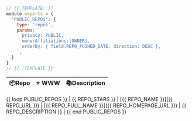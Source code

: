 ```js
// {{ TEMPLATE: }}
module.exports = {
  "PUBLIC_REPOS": {
    type: 'repos',
    params: `
      privacy: PUBLIC,
      ownerAffiliations:[OWNER],
      orderBy: { field:REPO_PUSHED_DATE, direction: DESC },
    `,
  }
}
// {{ :TEMPLATE }}
```

| 📦Repo    | ⭐️ WWW | 📚Description |
| --------- | ----------- | -------------- |
{{ loop PUBLIC_REPOS }}
| {{ REPO_STARS }} | [{{ REPO_NAME }}]({{ REPO_URL }}) | [{{ REPO_FULL_NAME }}]({{ REPO_HOMEPAGE_URL }}) | {{ REPO_DESCRIPTION }} |
{{ end PUBLIC_REPOS }}
